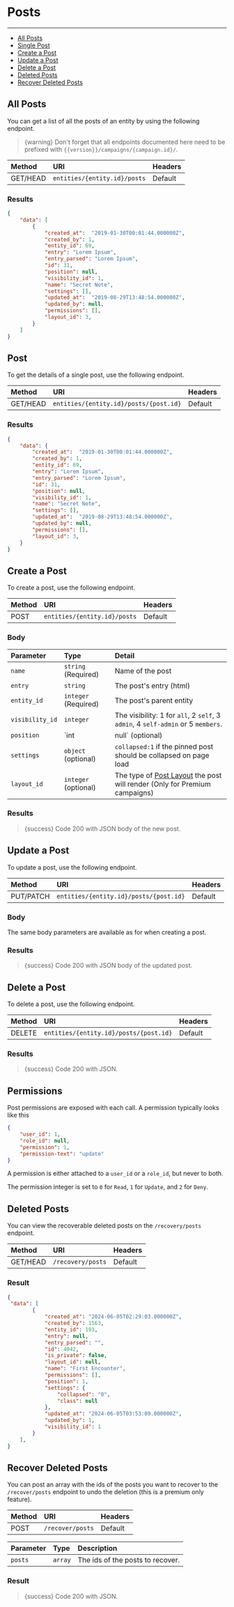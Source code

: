 # Posts

---

- [All Posts](#all-posts)
- [Single Post](#post)
- [Create a Post](#create-post)
- [Update a Post](#update-post)
- [Delete a Post](#delete-post)
- [Deleted Posts](#deleted-posts)
- [Recover Deleted Posts](#recover-posts)

<a name="all-posts"></a>
## All Posts

You can get a list of all the posts of an entity by using the following endpoint.

> {warning} Don't forget that all endpoints documented here need to be prefixed with `{{version}}/campaigns/{campaign.id}/`.


| Method | URI | Headers |
| :- |   :-   |  :-  |
| GET/HEAD | `entities/{entity.id}/posts` | Default |

### Results
```json
{
    "data": [
        {
            "created_at":  "2019-01-30T00:01:44.000000Z",
            "created_by": 1,
            "entity_id": 69,
            "entry": "Lorem Ipsum",
            "entry_parsed": "Lorem Ipsum",
            "id": 31,
            "position": null,
            "visibility_id": 1,
            "name": "Secret Note",
            "settings": [],
            "updated_at":  "2019-08-29T13:48:54.000000Z",
            "updated_by": null,
            "permissions": [],
            "layout_id": 3,
        }
    ]
}
```


<a name="post"></a>
## Post

To get the details of a single post, use the following endpoint.

| Method | URI | Headers |
| :- |   :-   |  :-  |
| GET/HEAD | `entities/{entity.id}/posts/{post.id}` | Default |

### Results
```json
{
    "data": {
        "created_at":  "2019-01-30T00:01:44.000000Z",
        "created_by": 1,
        "entity_id": 69,
        "entry": "Lorem Ipsum",
        "entry_parsed": "Lorem Ipsum",
        "id": 31,
        "position": null,
        "visibility_id": 1,
        "name": "Secret Note",
        "settings": [],
        "updated_at":  "2019-08-29T13:48:54.000000Z",
        "updated_by": null,
        "permissions": [],
        "layout_id": 3,
    }
}
```


<a name="create-post"></a>
## Create a Post

To create a post, use the following endpoint.

| Method | URI | Headers |
| :- |   :-   |  :-  |
| POST | `entities/{entity.id}/posts` | Default |

### Body

| Parameter | Type | Detail |
| :- |   :-   |  :-  |
| `name` | `string` (Required) | Name of the post |
| `entry` | `string` | The post's entry (html) |
| `entity_id` | `integer` (Required) | The post's parent entity |
| `visibility_id` | `integer` | The visibility: 1 for `all`, 2 `self`, 3 `admin`, 4 `self-admin` or 5 `members`. |
| `position` | `int|null` (optional) | Position for ordering pinned posts |
| `settings` | `object` (optional) | `collapsed:1` if the pinned post should be collapsed on page load |
| `layout_id` | `integer` (optional) | The type of [Post Layout](/api-docs/{{version}}/post-layout) the post will render (Only for Premium campaigns) |

### Results

> {success} Code 200 with JSON body of the new post.


<a name="update-post"></a>
## Update a Post

To update a post, use the following endpoint.

| Method | URI | Headers |
| :- |   :-   |  :-  |
| PUT/PATCH | `entities/{entity.id}/posts/{post.id}` | Default |

### Body

The same body parameters are available as for when creating a post.

### Results

> {success} Code 200 with JSON body of the updated post.


<a name="delete-post"></a>
## Delete a Post

To delete a post, use the following endpoint.

| Method | URI | Headers |
| :- |   :-   |  :-  |
| DELETE | `entities/{entity.id}/posts/{post.id}` | Default |

### Results

> {success} Code 200 with JSON.


## Permissions

Post permissions are exposed with each call. A permission typically looks like this
```json
{
    "user_id": 1,
    "role_id": null,
    "permission": 1,
    "permission-text": "update"
}
```

A permission is either attached to a `user_id` or a `role_id`, but never to both.

The permission integer is set to `0` for `Read`, `1` for `Update`, and `2` for `Deny`.

<a name="deleted-posts"></a>
## Deleted Posts

You can view the recoverable deleted posts on the `/recovery/posts` endpoint.

| Method | URI | Headers |
| :- |   :-   |  :-  |
| GET/HEAD | `/recovery/posts` | Default |

### Result

```json
{
 "data": [
        {
            "created_at": "2024-06-05T02:29:03.000000Z",
            "created_by": 1563,
            "entity_id": 193,
            "entry": null,
            "entry_parsed": "",
            "id": 4042,
            "is_private": false,
            "layout_id": null,
            "name": "First Encounter",
            "permissions": [],
            "position": 1,
            "settings": {
                "collapsed": "0",
                "class": null
            },
            "updated_at": "2024-06-05T03:53:09.000000Z",
            "updated_by": 1,
            "visibility_id": 1
        }
    ],
}
```

<a name="recover-posts"></a>
## Recover Deleted Posts

You can post an array with the ids of the posts you want to recover to the `/recover/posts` endpoint to undo the deletion (this is a premium only feature).

| Method | URI | Headers |
| :- |   :-   |  :-  |
| POST | `/recover/posts` | Default |

| Parameter | Type | Description
| :- | :- | :- |
| `posts` | `array` | The ids of the posts to recover. |

### Result

> {success} Code 200 with JSON.
